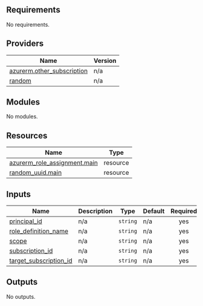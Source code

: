 <!-- BEGIN_TF_DOCS -->
## Requirements

No requirements.

## Providers

| Name | Version |
|------|---------|
| <a name="provider_azurerm.other_subscription"></a> [azurerm.other\_subscription](#provider\_azurerm.other\_subscription) | n/a |
| <a name="provider_random"></a> [random](#provider\_random) | n/a |

## Modules

No modules.

## Resources

| Name | Type |
|------|------|
| [azurerm_role_assignment.main](https://registry.terraform.io/providers/hashicorp/azurerm/latest/docs/resources/role_assignment) | resource |
| [random_uuid.main](https://registry.terraform.io/providers/hashicorp/random/latest/docs/resources/uuid) | resource |

## Inputs

| Name | Description | Type | Default | Required |
|------|-------------|------|---------|:--------:|
| <a name="input_principal_id"></a> [principal\_id](#input\_principal\_id) | n/a | `string` | n/a | yes |
| <a name="input_role_definition_name"></a> [role\_definition\_name](#input\_role\_definition\_name) | n/a | `string` | n/a | yes |
| <a name="input_scope"></a> [scope](#input\_scope) | n/a | `string` | n/a | yes |
| <a name="input_subscription_id"></a> [subscription\_id](#input\_subscription\_id) | n/a | `string` | n/a | yes |
| <a name="input_target_subscription_id"></a> [target\_subscription\_id](#input\_target\_subscription\_id) | n/a | `string` | n/a | yes |

## Outputs

No outputs.
<!-- END_TF_DOCS -->